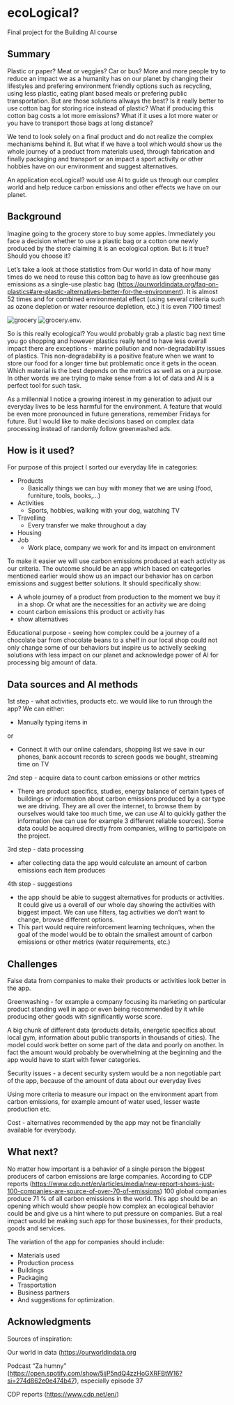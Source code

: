 # ecoLogical?
Final project for the Building AI course

<!-- This is the markdown template for the final project of the Building AI course, 
created by Reaktor Innovations and University of Helsinki. 
Copy the template, paste it to your GitHub README and edit! -->


## Summary

Plastic or paper? Meat or veggies? Car or bus?
More and more people try to reduce an impact we as a humanity has on our planet by changing their lifestyles and prefering environment friendly options such as recycling, using less plastic, eating plant based meals or prefering public transportation. But are those solutions allways the best? Is it really better to use cotton bag for storing rice instead of plastic?  What if producing this cotton bag costs a lot more emissions? What if it uses a lot more water or you have to transport those bags at long distance?

We tend to look solely on a final product and do not realize the complex mechanisms behind it. But what if we have a tool which would show us the whole journey of a product from materials used, through fabrication and finally packaging and transport or an impact a sport activity or other hobbies have on our environment and suggest alternatives. 

An application ecoLogical? would use AI to guide us through our complex world and help reduce carbon emissions and other effects we have on our planet.




## Background

Imagine going to the grocery store to buy some apples. Immediately you face a decision whether to use a plastic bag or a cotton one newly produced by the store claiming it is an ecological option. But is it true? Should you choose it? 

Let’s take a look at those statistics from Our world in data of how many times do we need to reuse this cotton bag to have as low greenhouse gas emissions as a single-use plastic bag (https://ourworldindata.org/faq-on-plastics#are-plastic-alternatives-better-for-the-environment). It is almost 52 times and for combined environmental effect (using several criteria such as ozone depletion or water resource depletion, etc.) it is even 7100 times! 

![grocery](grocery-bag-comparisons-ghg.png)
![grocery.env.](grocery-bag-environmental-impact.png)

So is this really ecological? You would probably grab a plastic bag next time you go shopping and however plastics really tend to have less overall impact there are exceptions - marine pollution and non-degradability issues of plastics. This non-degradability is a positive feature when we want to store our food for a longer time but problematic once it gets in the ocean. Which material is the best depends on the metrics as well as on a purpose. In other words we are trying to make sense from a lot of data and AI is a perfect tool for such task.

As a millennial I notice a growing interest in my generation to adjust our everyday lives to be less harmful for the environment. A feature that would be even more pronounced in future generations, remember Fridays for future. But I would like to make decisions based on complex data processing instead of randomly follow greenwashed ads.

## How is it used?

For purpose of this project I sorted our everyday life in categories:
   * Products 
      * Basically things we can buy with money that we are using (food, furniture, tools, books,…)
   * Activities 
      * Sports, hobbies, walking with your dog, watching TV
   * Travelling
      * Every transfer we make throughout a day
   * Housing
   * Job
      * Work place, company we work for and its impact on environment

To make it easier we will use carbon emissions produced at each activity as our criteria. The outcome should be an app which based on categories mentioned earlier would show us an impact our behavior has on carbon emissions and suggest better solutions. 
It should specifically show: 
   * A whole journey of a product from production to the moment we buy it in a shop.  Or what are the necessities for an activity we are doing
   * count carbon emissions this product or activity has
   * show alternatives

Educational purpose - seeing how complex could be a journey of a chocolate bar from chocolate beans to a shelf in our local shop could not only change some of our behaviors but inspire us to activelly seeking solutions with less impact on our planet and acknowledge power of AI for processing big amount of data.

## Data sources and AI methods
1st step - what activities, products etc. we would like to run through the app? We can either:

* Manually typing items in

or

* Connect it with our online calendars, shopping list we save in our phones, bank account records to screen goods we bought, streaming time on TV

2nd step - acquire data to count carbon emissions or other metrics

  * There are product specifics, studies, energy balance of certain types of buildings or information about carbon emissions produced by a car type we are driving. They are all over the internet, to browse them by ourselves would take too much time, we can use AI to quickly gather the information (we can use for example 3 different reliable sources). Some data could be acquired directly from companies, willing to participate on the project.

3rd step - data processing
  * after collecting data the app would calculate an amount of carbon emissions each item produces

4th step - suggestions
  * the app should be able to suggest alternatives for products or activities. It could give us a overall of our whole day showing the activities with biggest impact. We can use filters, tag activities we don’t want to change, browse different options.
  * This part would require reinforcement learning techniques, when the goal of the model would be to obtain the smallest amount of carbon emissions or other metrics (water requirements, etc.) 

## Challenges

False data from companies to make their products or activities look better in the app. 

Greenwashing - for example a company focusing its marketing on particular product standing well in app or even being recommended by it while producing other goods with significantly worse score.

A big chunk of different data (products details, energetic specifics about local gym, information about public transports in thousands of cities). The model could work better on some part of the data and poorly on another. In fact the amount would probably be overwhelming at the beginning and the app would have to start with fewer categories.

Security issues - a decent security system would be a non negotiable part of the app, because of the amount of data about our everyday lives

Using more criteria to measure our impact on the environment apart from carbon emissions, for example amount of water used, lesser waste production etc.

Cost - alternatives recommended by the app may not be financially available for everybody. 


## What next?

No matter how important is a behavior of a single person the biggest producers of carbon emissions are large companies. According to CDP reports (https://www.cdp.net/en/articles/media/new-report-shows-just-100-companies-are-source-of-over-70-of-emissions) 100 global companies produce 71 % of all carbon emissions in the world. This app should be an opening which would show people how complex an ecological behavior could be and give us a hint where to put pressure on companies. But a real impact would be making such app for those businesses, for their products, goods and services. 

The variation of the app for companies should include:
* Materials used
* Production process
* Buildings
* Packaging
* Trasportation
* Business partners
* And suggestions for optimization.

## Acknowledgments

Sources of inspiration:

Our world in data (https://ourworldindata.org 

Podcast “Za humny” (https://open.spotify.com/show/5ijP5ndQ4zzHoGXRFBtW16?si=274d862e0e474b47), especially episode 37

CDP reports (https://www.cdp.net/en/)


